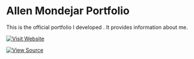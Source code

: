 # Allen Mondejar Portfolio

This is the official portfolio I developed . It provides information about me.

[![Visit Website](https://img.shields.io/badge/Visit%20Website-LIVE-green?style=for-the-badge)](https://allenmondejar-projects.github.io/my-portfolio/index.html)

[![View Source](https://img.shields.io/badge/View%20Source-GitHub-blue?style=for-the-badge)](https://github.com/yourusername/hmmh-website)
